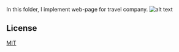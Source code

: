 In this folder, I implement web-page for travel company.
![alt text](./assets/imgs/Group%203.png)

## License
[MIT](https://choosealicense.com/licenses/mit/)